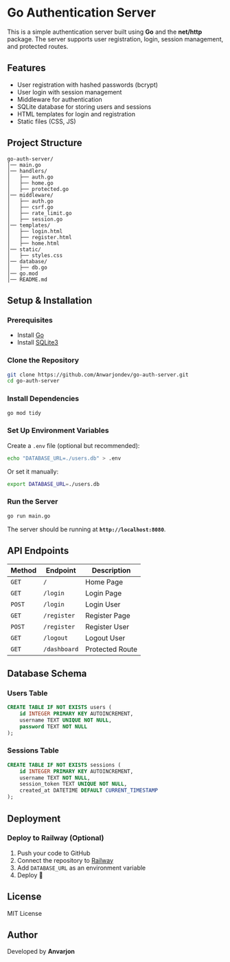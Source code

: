 # Go Authentication Server

This is a simple authentication server built using **Go** and the **net/http** package. The server supports user registration, login, session management, and protected routes.

## Features
- User registration with hashed passwords (bcrypt)
- User login with session management
- Middleware for authentication
- SQLite database for storing users and sessions
- HTML templates for login and registration
- Static files (CSS, JS)

## Project Structure
```
go-auth-server/
│── main.go
│── handlers/
│   ├── auth.go
│   ├── home.go
│   ├── protected.go
│── middleware/
│   ├── auth.go
│   ├── csrf.go
│   ├── rate_limit.go
│   ├── session.go
│── templates/
│   ├── login.html
│   ├── register.html
│   ├── home.html
│── static/
│   ├── styles.css
│── database/
│   ├── db.go
│── go.mod
│── README.md
```

## Setup & Installation

### Prerequisites
- Install [Go](https://go.dev/doc/install)
- Install [SQLite3](https://www.sqlite.org/download.html)

### Clone the Repository
```sh
git clone https://github.com/Anwarjondev/go-auth-server.git
cd go-auth-server
```

### Install Dependencies
```sh
go mod tidy
```

### Set Up Environment Variables
Create a `.env` file (optional but recommended):
```sh
echo "DATABASE_URL=./users.db" > .env
```
Or set it manually:
```sh
export DATABASE_URL=./users.db
```

### Run the Server
```sh
go run main.go
```

The server should be running at **`http://localhost:8080`**.

## API Endpoints
| Method | Endpoint       | Description        |
|--------|--------------|-------------------|
| `GET`  | `/`          | Home Page         |
| `GET`  | `/login`     | Login Page        |
| `POST` | `/login`     | Login User        |
| `GET`  | `/register`  | Register Page     |
| `POST` | `/register`  | Register User     |
| `GET`  | `/logout`    | Logout User       |
| `GET`  | `/dashboard` | Protected Route   |

## Database Schema
### Users Table
```sql
CREATE TABLE IF NOT EXISTS users (
    id INTEGER PRIMARY KEY AUTOINCREMENT,
    username TEXT UNIQUE NOT NULL,
    password TEXT NOT NULL
);
```
### Sessions Table
```sql
CREATE TABLE IF NOT EXISTS sessions (
    id INTEGER PRIMARY KEY AUTOINCREMENT,
    username TEXT NOT NULL,
    session_token TEXT UNIQUE NOT NULL,
    created_at DATETIME DEFAULT CURRENT_TIMESTAMP
);
```

## Deployment
### Deploy to Railway (Optional)
1. Push your code to GitHub
2. Connect the repository to [Railway](https://railway.app/)
3. Add `DATABASE_URL` as an environment variable
4. Deploy 🚀

## License
MIT License

## Author
Developed by **Anvarjon**

